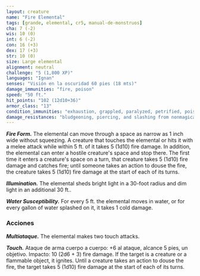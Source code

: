 ```yaml
---
layout: creature
name: "Fire Elemental"
tags: [grande, elemental, cr5, manual-de-monstruos]
cha: 7 (-2)
wis: 10 (0)
int: 6 (-2)
con: 16 (+3)
dex: 17 (+3)
str: 10 (0)
size: Large elemental
alignment: neutral
challenge: "5 (1,800 XP)"
languages: "Ignan"
senses: "Visión en la oscuridad 60 pies (18 mts)"
damage_immunities: "fire, poison"
speed: "50 ft."
hit_points: "102 (12d10+36)"
armor_class: "13"
condition_immunities: "exhaustion, grappled, paralyzed, petrified, poisoned, prone, restrained, unconscious"
damage_resistances: "bludgeoning, piercing, and slashing from nonmagical weapons"
---
```


***Fire Form.*** The elemental can move through a space as narrow as 1 inch wide without squeezing. A creature that touches the elemental or hits it with a melee attack while within 5 ft. of it takes 5 (1d10) fire damage. In addition, the elemental can enter a hostile creature's space and stop there. The first time it enters a creature's space on a turn, that creature takes 5 (1d10) fire damage and catches fire; until someone takes an action to douse the fire, the creature takes 5 (1d10) fire damage at the start of each of its turns.

***Illumination.*** The elemental sheds bright light in a 30-foot radius and dim light in an additional 30 ft..

***Water Susceptibility.*** For every 5 ft. the elemental moves in water, or for every gallon of water splashed on it, it takes 1 cold damage.

### Acciones

***Multiataque.*** The elemental makes two touch attacks.

***Touch.*** Ataque de arma cuerpo a cuerpo: +6 al ataque, alcance 5 pies, un objetivo. Impacto: 10 (2d6 + 3) fire damage. If the target is a creature or a flammable object, it ignites. Until a creature takes an action to douse the fire, the target takes 5 (1d10) fire damage at the start of each of its turns.